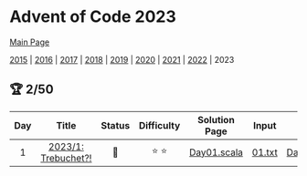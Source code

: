 

# Advent of Code 2023

[Main Page](https://adventofcode.com/2023)

[2015](/src/main/scala/advent_of_scala/year_2015/README.md) | [2016](/src/main/scala/advent_of_scala/year_2016/README.md) | [2017](/src/main/scala/advent_of_scala/year_2017/README.md) | [2018](/src/main/scala/advent_of_scala/year_2018/README.md) | [2019](/src/main/scala/advent_of_scala/year_2019/README.md) | [2020](/src/main/scala/advent_of_scala/year_2020/README.md) | [2021](/src/main/scala/advent_of_scala/year_2021/README.md) | [2022](/src/main/scala/advent_of_scala/year_2022/README.md) | 2023

## :trophy: 2/50


| Day | Title | Status | Difficulty | Solution Page | Input | Test Page | Answer | Tags | 
| :---: | :------: | :---: | :---: | :---: | :---: | :---: | :---: | :---: |
| 1 | [2023/1: Trebuchet?!](https://adventofcode.com/2023/day/1) | :1st_place_medal: | :star: :star:  | [Day01.scala](/src/main/scala/advent_of_scala/year_2023/Day01.scala) | [01.txt](/src/main/resources/inputs/2023/01.txt) | [Day01Suite.scala](/src/test/scala/advent_of_scala/year_2023/Day01Suite.scala) | (53_194, 54_249) | regex |
